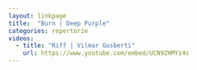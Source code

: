 ```yaml
---
layout: linkpage
title:  "Burn | Deep Purple"
categories: repertorie
videos:
  - title: "Riff | Vilmar Gusberti"
    url: https://www.youtube.com/embed/UCN9ZHMYz4s
---
```


